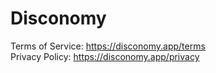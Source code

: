 # Disconomy
Terms of Service: https://disconomy.app/terms  
Privacy Policy: https://disconomy.app/privacy
